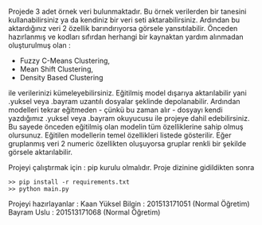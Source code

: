 Projede 3 adet örnek veri bulunmaktadır. Bu örnek verilerden bir tanesini kullanabilirsiniz ya da kendiniz bir veri seti aktarabilirsiniz.
Ardından bu aktardığınız veri 2 özellik barındırıyorsa görsele yansıtılabilir.
Önceden hazırlanmış ve kodları sıfırdan herhangi bir kaynaktan yardım alınmadan oluşturulmuş olan :
	<ul>
	<li>Fuzzy C-Means Clustering,</li>
	<li>Mean Shift Clustering,</li>
	<li>Density Based Clustering</li>
	</ul>
 ile verilerinizi kümeleyebilirsiniz. Eğitilmiş model dışarıya aktarılabilir yani .yuksel veya .bayram uzantılı dosyalar şeklinde depolanabilir.
Ardından modelleri tekrar eğitmeden - çünkü bu zaman alır - dosyayı kendi yazdığımız .yuksel veya .bayram okuyucusu ile projeye dahil edebilirsiniz.
Bu sayede önceden eğitilmiş olan modelin tüm özelliklerine sahip olmuş olursunuz.
Eğitilen modellerin temel özellikleri listede gösterilir. Eğer gruplanmış veri 2 numeric özellikten oluşuyorsa gruplar renkli bir şekilde görsele aktarılabilir.

Projeyi çalıştırmak için :
	pip kurulu olmalıdır. Proje dizinine gidildikten sonra

	>> pip install -r requirements.txt
	>> python main.py


Projeyi hazırlayanlar : 
	Kaan Yüksel Bilgin	: 201513171051 (Normal Öğretim)
	Bayram Uslu		: 201513171068 (Normal Öğretim)